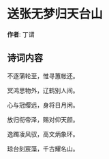 # 送张无梦归天台山

**作者**: 丁谓

## 诗词内容

不逐蒲轮至，惟寻蕙帐还。

冥鸿思物外，辽鹤别人间。

心与冠缨远，身将日月闲。

放归衔帝泽，赐对仰天颜。

逸躅凌风驭，高文炳象环。

琼台刻宸藻，千古耀名山。

